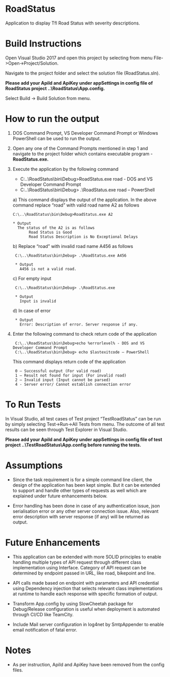 # RoadStatus
Application to display Tfl Road Status with severity descriptions.


# Build Instructions
Open Visual Studio 2017 and open this project by selecting from menu File->Open->Project/Solution. 

Navigate to the project folder and select the solution file (RoadStatus.sln). 

<b>Please add your ApiId and ApiKey under appSettings in config file of RoadStatus project ..\RoadStatus\App.config.</b>

Select Build -> Build Solution from menu.


# How to run the output
1)	DOS Command Prompt, VS Developer Command Prompt or Windows PowerShell can be used to run the output.
2)	Open any one of the Command Prompts mentioned in step 1 and navigate to the project folder which contains executable program - <b>RoadStatus.exe.</b>
3)	Execute the application by the following command

    * C:\..\RoadStatus\bin\Debug>RoadStatus.exe road - DOS and VS Developer Command Prompt
    * C:\..\RoadStatus\bin\Debug> .\RoadStatus.exe road – PowerShell

     a)	This command displays the output of the application. In the above command replace “road” with valid road name A2 as                     follows 
     
        C:\..\RoadStatus\bin\Debug>RoadStatus.exe A2 
        
        * Output         
          The status of the A2 is as follows
        	   Road Status is Good
        	   Road Status Description is No Exceptional Delays

     b)	Replace “road” with invalid road name A456 as follows
     
         C:\..\RoadStatus\bin\Debug> .\RoadStatus.exe A456
         
         * Output          
           A456 is not a valid road.

     c)	For empty input
         
         C:\..\RoadStatus\bin\Debug> .\RoadStatus.exe
         
         * Output          
           Input is invalid

     d)	In case of error
     
         * Output          
           Error: Description of error. Server response if any.

 4)	Enter the following command to check return code of the application
      
         C:\..\RoadStatus\bin\Debug>echo %errorlevel% - DOS and VS Developer Command Prompt
         C:\..\RoadStatus\bin\Debug> echo $lastexitcode – PowerShell

      This command displays return code of the application
    
         0 – Successful output (For valid road)
         1 – Result not found for input (For invalid road)
         2 – Invalid input (Input cannot be parsed)
         4 - Server error/ Cannot establish connection error 


# To Run Tests
In Visual Studio, all test cases of Test project “TestRoadStatus” can be run by simply selecting Test->Run->All Tests 
from menu. The outcome of all test results can be seen through Test Explorer in Visual Studio.

<b>Please add your ApiId and ApiKey under appSettings in config file of test project ..\TestRoadStatus\App.config before running the tests.</b>


# Assumptions
* Since the task requirement is for a simple command line client, the design of the application has been kept simple. But it can be extended to support and handle other types of requests as well which are explained under future enhancements below. 

* Error handling has been done in case of any authentication issue, json serialisation error or any other server connection issue. Also, relevant error description with server response (if any) will be returned as output. 


# Future Enhancements
* This application can be extended with more SOLID principles to enable handling multiple types of API request through different class implementation using Interface. Category of API request can be determined by endpoint passed in URL, like road, bikepoint and line.

* API calls made based on endpoint with parameters and API credential using Dependency injection that selects relevant class implementations at runtime to handle each response with specific formation of output.

* Transform App.config by using SlowCheetah package for Debug/Release configuration is useful when deployment is automated through CI/CD like TeamCity.

* Include Mail server configuration in log4net by SmtpAppender to enable email notification of fatal error.

# Notes
* As per instruction, ApiId and ApiKey have been removed from the config files.
